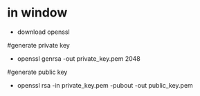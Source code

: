 # in window
- download openssl

#generate private key
- openssl genrsa -out private_key.pem 2048

#generate public key
- openssl rsa -in private_key.pem -pubout -out public_key.pem
